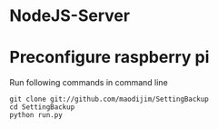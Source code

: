 # NodeJS-Server

# Preconfigure raspberry pi
Run following commands in command line
```
git clone git://github.com/maodijim/SettingBackup
cd SettingBackup
python run.py
```
